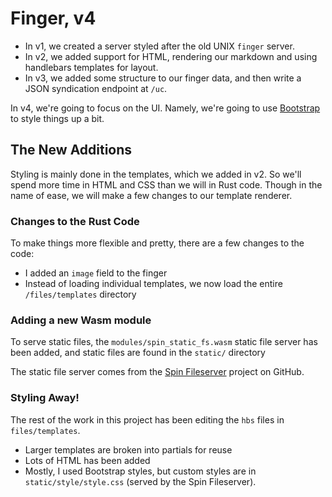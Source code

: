 # Finger, v4

* In v1, we created a server styled after the old UNIX `finger` server.
* In v2, we added support for HTML, rendering our markdown and using handlebars templates for layout.
* In v3, we added some structure to our finger data, and then write a JSON syndication endpoint at `/uc`.

In v4, we're going to focus on the UI. Namely, we're going to use [Bootstrap](https://getbootstrap.com/docs/5.2/getting-started/introduction/)
to style things up a bit.

## The New Additions

Styling is mainly done in the templates, which we added in v2. So we'll spend more time in HTML and CSS than we will in Rust code. Though in the name of ease, we will make a few changes to our template renderer.

### Changes to the Rust Code

To make things more flexible and pretty, there are a few changes to the code:

* I added an `image` field to the finger
* Instead of loading individual templates, we now load the entire `/files/templates` directory

### Adding a new Wasm module

To serve static files, the `modules/spin_static_fs.wasm` static file server has been added, and static files are found in the `static/` directory

The static file server comes from the [Spin Fileserver](https://github.com/fermyon/spin-fileserver) project on GitHub.

### Styling Away!

The rest of the work in this project has been editing the `hbs` files in `files/templates`.

* Larger templates are broken into partials for reuse
* Lots of HTML has been added
* Mostly, I used Bootstrap styles, but custom styles are in `static/style/style.css` (served by the Spin Fileserver).
